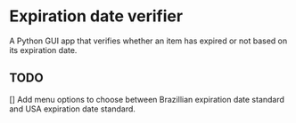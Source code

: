 # Expiration date verifier
A Python GUI app that verifies whether an item has expired or not based on its expiration date.

## TODO
[] Add menu options to choose between Brazillian expiration date standard and USA expiration date standard.
